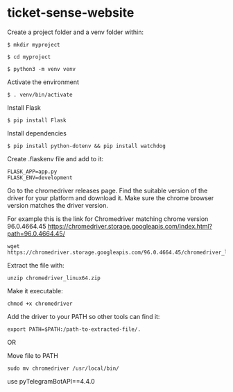 # ticket-sense-website

Create a project folder and a venv folder within:

```
$ mkdir myproject

$ cd myproject

$ python3 -m venv venv
```

Activate the environment
```
$ . venv/bin/activate
```

Install Flask
```
$ pip install Flask
```

Install dependencies
```
$ pip install python-dotenv && pip install watchdog
```

Create .flaskenv file and add to it:
```
FLASK_APP=app.py
FLASK_ENV=development
```

Go to the chromedriver releases page. Find the suitable version of the driver for your platform and download it.
Make sure the chrome browser version matches the driver version.

For example this is the link for Chromedriver matching chrome version 96.0.4664.45 
https://chromedriver.storage.googleapis.com/index.html?path=96.0.4664.45/

```
wget https://chromedriver.storage.googleapis.com/96.0.4664.45/chromedriver_linux64.zip
```

Extract the file with:
```
unzip chromedriver_linux64.zip
```

Make it executable:
```
chmod +x chromedriver
```

Add the driver to your PATH so other tools can find it:
```
export PATH=$PATH:/path-to-extracted-file/.
```

OR

Move file to PATH
```
sudo mv chromedriver /usr/local/bin/
```

use pyTelegramBotAPI==4.4.0